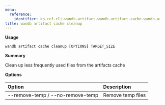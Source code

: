 ```yaml
---
menu:
  reference:
    identifier: ko-ref-cli-wandb-artifact-wandb-artifact-cache-wandb-artifact-cache-cleanup
title: wandb artifact cache cleanup
---
```


**Usage**

`wandb artifact cache cleanup [OPTIONS] TARGET_SIZE`

**Summary**

Clean up less frequently used files from the artifacts cache


**Options**

| **Option** | **Description** |
| :--- | :--- |
| --remove-temp / --no-remove-temp | Remove temp files |